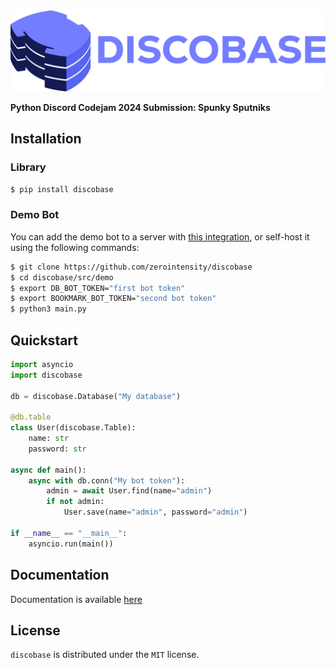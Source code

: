 <div align="center">
    <img src="https://raw.githubusercontent.com/ZeroIntensity/discobase/main/docs/assets/discobase_blurple.png" alt="Discobase" width=700 height=auto />
</div>

</div>

**Python Discord Codejam 2024 Submission: Spunky Sputniks**

## Installation

### Library

```bash
$ pip install discobase
```

### Demo Bot

You can add the demo bot to a server with [this integration](https://discord.com/oauth2/authorize?client_id=1268247436699238542&permissions=8&integration_type=0&scope=bot), or self-host it using the following commands:

```bash
$ git clone https://github.com/zerointensity/discobase
$ cd discobase/src/demo
$ export DB_BOT_TOKEN="first bot token"
$ export BOOKMARK_BOT_TOKEN="second bot token"
$ python3 main.py
```

## Quickstart

```py
import asyncio
import discobase

db = discobase.Database("My database")

@db.table
class User(discobase.Table):
    name: str
    password: str

async def main():
    async with db.conn("My bot token"):
        admin = await User.find(name="admin")
        if not admin:
            User.save(name="admin", password="admin")

if __name__ == "__main__":
    asyncio.run(main())
```

## Documentation

Documentation is available [here](https://discobase.zintensity.dev)

## License

`discobase` is distributed under the `MIT` license.
